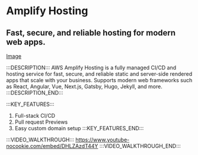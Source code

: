 # Amplify Hosting

## Fast, secure, and reliable hosting for modern web apps.

[Image](https://raw.githubusercontent.com/aws-amplify/amplify-adminui/feat/sandbox-v2/markdown/categories/hosting/img.png)

:::DESCRIPTION:::
AWS Amplify Hosting is a fully managed CI/CD and hosting service for fast, secure, and reliable static and server-side rendered apps that scale with your business. Supports modern web frameworks such as React, Angular, Vue, Next.js, Gatsby, Hugo, Jekyll, and more.
:::DESCRIPTION_END:::


:::KEY_FEATURES:::
1. Full-stack CI/CD
2. Pull request Previews
3. Easy custom domain setup
:::KEY_FEATURES_END:::

:::VIDEO_WALKTHROUGH:::
https://www.youtube-nocookie.com/embed/DHLZAzdT44Y
:::VIDEO_WALKTHROUGH_END:::
